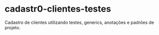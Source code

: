 # cadastr0-clientes-testes
Cadastro de clientes utilizando testes, generics, anotações e padrões de projeto.
